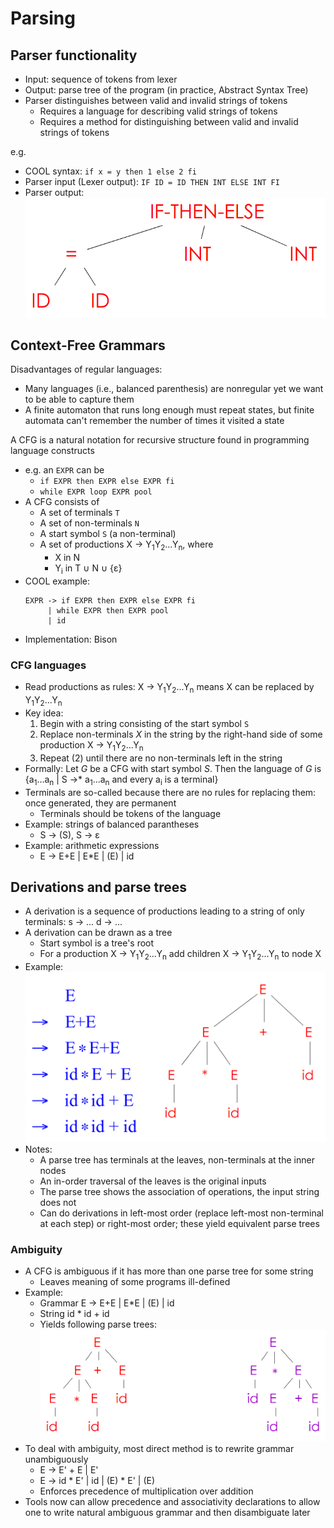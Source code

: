 # Parsing

## Parser functionality

* Input: sequence of tokens from lexer
* Output: parse tree of the program (in practice, Abstract Syntax Tree)
* Parser distinguishes between valid and invalid strings of tokens
    - Requires a language for describing valid strings of tokens
    - Requires a method for distinguishing between valid and invalid strings of tokens

e.g.

* COOL syntax: `if x = y then 1 else 2 fi`
* Parser input (Lexer output): `IF ID = ID THEN INT ELSE INT FI`
* Parser output:
    ![Parser output](img/2022-04-12-parse-tree-example.png)

## Context-Free Grammars

Disadvantages of regular languages:

* Many languages (i.e., balanced parenthesis) are nonregular yet we want to be able to capture them
* A finite automaton that runs long enough must repeat states, but finite automata can't remember the number of times it visited a state

A CFG is a natural notation for recursive structure found in programming language constructs

* e.g. an `EXPR` can be
    - `if EXPR then EXPR else EXPR fi`
    - `while EXPR loop EXPR pool`
* A CFG consists of
    - A set of terminals `T`
    - A set of non-terminals `N`
    - A start symbol `S` (a non-terminal)
    - A set of productions X -> Y<sub>1</sub>Y<sub>2</sub>...Y<sub>n</sub>, where
        - X in N
        - Y<sub>i</sub> in T ∪ N ∪ {ε}
* COOL example:
    ```
    EXPR -> if EXPR then EXPR else EXPR fi
         | while EXPR then EXPR pool
         | id
    ```
* Implementation: Bison

### CFG languages

* Read productions as rules: X -> Y<sub>1</sub>Y<sub>2</sub>...Y<sub>n</sub> means X can be replaced by Y<sub>1</sub>Y<sub>2</sub>...Y<sub>n</sub>
* Key idea:
    1. Begin with a string consisting of the start symbol `S`
    2. Replace non-terminals $X$ in the string by the right-hand side of some production X -> Y<sub>1</sub>Y<sub>2</sub>...Y<sub>n</sub>
    3. Repeat (2) until there are no non-terminals left in the string
* Formally: Let $G$ be a CFG with start symbol $S$. Then the language of $G$ is {a<sub>1</sub>...a<sub>n</sub> | S ->* a<sub>1</sub>...a<sub>n</sub> and every a<sub>i</sub> is a terminal}
* Terminals are so-called because there are no rules for replacing them: once generated, they are permanent
    - Terminals should be tokens of the language
* Example: strings of balanced parantheses
    - S -> (S), S -> ε
* Example: arithmetic expressions
    - E -> E+E | E*E | (E) | id

## Derivations and parse trees

* A derivation is a sequence of productions leading to a string of only terminals: s -> ... d -> ...
* A derivation can be drawn as a tree
    - Start symbol is a tree's root
    - For a production X -> Y<sub>1</sub>Y<sub>2</sub>...Y<sub>n</sub> add children X -> Y<sub>1</sub>Y<sub>2</sub>...Y<sub>n</sub> to node X
* Example:
    ![Derivation of arithmetic expressions](img/2022-04-12-derivation-arithmetic-example.png)
* Notes:
    - A parse tree has terminals at the leaves, non-terminals at the inner nodes
    - An in-order traversal of the leaves is the original inputs
    - The parse tree shows the association of operations, the input string does not
    - Can do derivations in left-most order (replace left-most non-terminal at each step) or right-most order; these yield equivalent parse trees

### Ambiguity

* A CFG is ambiguous if it has more than one parse tree for some string
    - Leaves meaning of some programs ill-defined
* Example:
    - Grammar E -> E+E | E*E | (E) | id
    - String id * id + id
    - Yields following parse trees:
        ![Parse tree ambiguity](img/2022-04-12-ambiguity-example.png)
* To deal with ambiguity, most direct method is to rewrite grammar unambiguously
    - E -> E' + E | E'
    - E -> id * E' | id | (E) * E' | (E)
    - Enforces precedence of multiplication over addition
* Tools now can allow precedence and associativity declarations to allow one to write natural ambiguous grammar and then disambiguate later